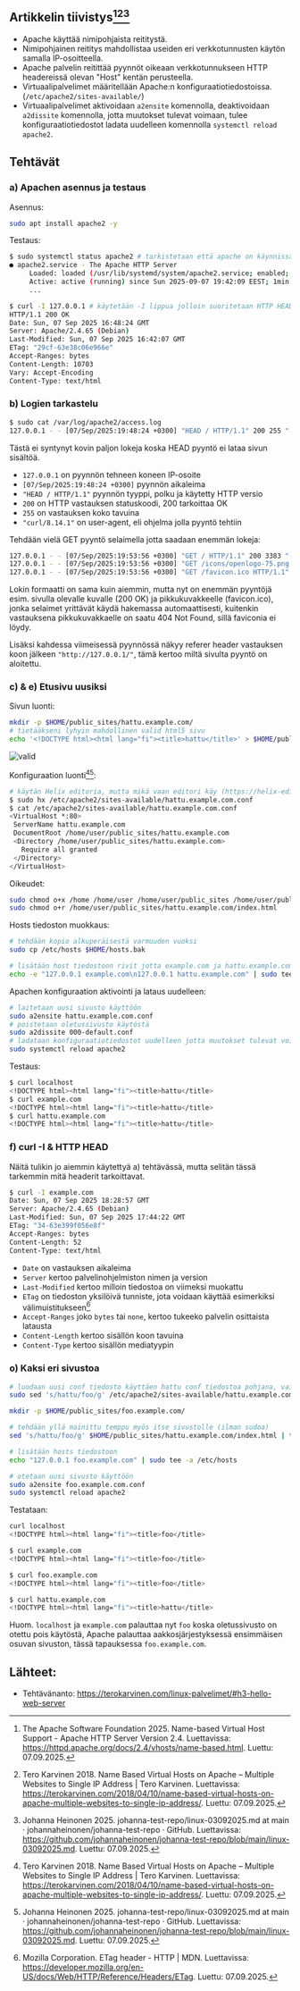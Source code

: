 ## Artikkelin tiivistys[^1][^2][^3]
- Apache käyttää nimipohjaista reititystä.
- Nimipohjainen reititys mahdollistaa useiden eri verkkotunnusten käytön samalla IP-osoitteella.
- Apache palvelin reitittää pyynnöt oikeaan verkkotunnukseen HTTP headereissä olevan "Host" kentän perusteella.
- Virtuaalipalvelimet määritellään Apache:n konfiguraatiotiedostoissa. (`/etc/apache2/sites-available/`)
- Virtuaalipalvelimet aktivoidaan `a2ensite` komennolla, deaktivoidaan `a2dissite` komennolla, jotta muutokset tulevat voimaan, tulee konfiguraatiotiedostot ladata uudelleen komennolla `systemctl reload apache2`.

## Tehtävät

### a) Apachen asennus ja testaus
Asennus:
```bash
sudo apt install apache2 -y
```

Testaus:
```bash
$ sudo systemctl status apache2 # tarkistetaan että apache on käynnissä
● apache2.service - The Apache HTTP Server
     Loaded: loaded (/usr/lib/systemd/system/apache2.service; enabled; preset: >
     Active: active (running) since Sun 2025-09-07 19:42:09 EEST; 1min 25s ago
     ...
```

```bash
$ curl -I 127.0.0.1 # käytetään -I lippua jolloin suoritetaan HTTP HEAD pyyntö, joka palauttaa vain headerit ilman sisältöä
HTTP/1.1 200 OK
Date: Sun, 07 Sep 2025 16:48:24 GMT
Server: Apache/2.4.65 (Debian)
Last-Modified: Sun, 07 Sep 2025 16:42:07 GMT
ETag: "29cf-63e38c06e966e"
Accept-Ranges: bytes
Content-Length: 10703
Vary: Accept-Encoding
Content-Type: text/html
```


### b) Logien tarkastelu
```bash
$ sudo cat /var/log/apache2/access.log
127.0.0.1 - - [07/Sep/2025:19:48:24 +0300] "HEAD / HTTP/1.1" 200 255 "-" "curl/8.14.1"
```
Tästä ei syntynyt kovin paljon lokeja koska HEAD pyyntö ei lataa sivun sisältöä.

- `127.0.0.1` on pyynnön tehneen koneen IP-osoite
- `[07/Sep/2025:19:48:24 +0300]` pyynnön aikaleima
- `"HEAD / HTTP/1.1"` pyynnön tyyppi, polku ja käytetty HTTP versio
- `200` on HTTP vastauksen statuskoodi, 200 tarkoittaa OK
- `255` on vastauksen koko tavuina
- `"curl/8.14.1"` on user-agent, eli ohjelma jolla pyyntö tehtiin

Tehdään vielä GET pyyntö selaimella jotta saadaan enemmän lokeja:
```bash
127.0.0.1 - - [07/Sep/2025:19:53:56 +0300] "GET / HTTP/1.1" 200 3383 "-" "Mozilla/5.0 (X11; Linux x86_64; rv:128.0) Gecko/20100101 Firefox/128.0"
127.0.0.1 - - [07/Sep/2025:19:53:56 +0300] "GET /icons/openlogo-75.png HTTP/1.1" 200 6040 "http://127.0.0.1/" "Mozilla/5.0 (X11; Linux x86_64; rv:128.0) Gecko/20100101 Firefox/128.0"
127.0.0.1 - - [07/Sep/2025:19:53:56 +0300] "GET /favicon.ico HTTP/1.1" 404 487 "http://127.0.0.1/" "Mozilla/5.0 (X11; Linux x86_64; rv:128.0) Gecko/20100101 Firefox/128.0"
```
Lokin formaatti on sama kuin aiemmin, mutta nyt on enemmän pyyntöjä esim. sivulla olevalle kuvalle (200 OK) ja pikkukuvakkeelle (favicon.ico), jonka selaimet yrittävät käydä hakemassa automaattisesti, kuitenkin vastauksena pikkukuvakkaelle on saatu 404 Not Found, sillä faviconia ei löydy.

Lisäksi kahdessa viimeisessä pyynnössä näkyy referer header vastauksen koon jälkeen `"http://127.0.0.1/"`, tämä kertoo miltä sivulta pyyntö on aloitettu.

### c) & e) Etusivu uusiksi
Sivun luonti:
```bash
mkdir -p $HOME/public_sites/hattu.example.com/
# tietääkseni lyhyin mahdollinen valid html5 sivu
echo '<!DOCTYPE html><html lang="fi"><title>hattu</title>' > $HOME/public_sites/hattu.example.com/index.html
```
![valid](/assets/h3/valid_page.png)


Konfiguraation luonti[^2][^3]:
```bash
# käytän Helix editoria, mutta mikä vaan editori käy (https://helix-editor.com/)
$ sudo hx /etc/apache2/sites-available/hattu.example.com.conf
$ cat /etc/apache2/sites-available/hattu.example.com.conf
<VirtualHost *:80>
 ServerName hattu.example.com
 DocumentRoot /home/user/public_sites/hattu.example.com
 <Directory /home/user/public_sites/hattu.example.com>
   Require all granted
 </Directory>
</VirtualHost>
```

Oikeudet:
```bash
sudo chmod o+x /home /home/user /home/user/public_sites /home/user/public_sites/hattu.example.com/
sudo chmod o+r /home/user/public_sites/hattu.example.com/index.html
```

Hosts tiedoston muokkaus:
```bash
# tehdään kopio alkuperäisestä varmuuden vuoksi
sudo cp /etc/hosts $HOME/hosts.bak

# lisätään host tiedostoon rivit jotta example.com ja hattu.example.com osoittaa localhostiin
echo -e "127.0.0.1 example.com\n127.0.0.1 hattu.example.com" | sudo tee -a /etc/hosts
```

Apachen konfiguraation aktivointi ja lataus uudelleen:
```bash
# laitetaan uusi sivusto käyttöön
sudo a2ensite hattu.example.com.conf
# poistetaan oletussivusto käytöstä
sudo a2dissite 000-default.conf
# ladataan konfiguraatiotiedostot uudelleen jotta muutokset tulevat voimaan
sudo systemctl reload apache2
```

Testaus:
```bash
$ curl localhost
<!DOCTYPE html><html lang="fi"><title>hattu</title>
$ curl example.com
<!DOCTYPE html><html lang="fi"><title>hattu</title>
$ curl hattu.example.com
<!DOCTYPE html><html lang="fi"><title>hattu</title>
```


### f) curl -I & HTTP HEAD
Näitä tulikin jo aiemmin käytettyä a) tehtävässä, mutta selitän tässä tarkemmin mitä headerit tarkoittavat.

```bash
$ curl -I example.com
Date: Sun, 07 Sep 2025 18:28:57 GMT
Server: Apache/2.4.65 (Debian)
Last-Modified: Sun, 07 Sep 2025 17:44:22 GMT
ETag: "34-63e399f056e8f"
Accept-Ranges: bytes
Content-Length: 52
Content-Type: text/html
```

- `Date` on vastauksen aikaleima
- `Server` kertoo palvelinohjelmiston nimen ja version
- `Last-Modified` kertoo milloin tiedostoa on viimeksi muokattu
- `ETag` on tiedoston yksilöivä tunniste, jota voidaan käyttää esimerkiksi välimuistitukseen[^4]
- `Accept-Ranges` joko `bytes` tai `none`, kertoo tukeeko palvelin osittaista latausta
- `Content-Length` kertoo sisällön koon tavuina
- `Content-Type` kertoo sisällön mediatyypin

### o) Kaksi eri sivustoa

```bash
# luodaan uusi conf tiedosto käyttäen hattu conf tiedostoa pohjana, vaihdetaan kaikki "hattu" sanat "foo":ksi
sudo sed 's/hattu/foo/g' /etc/apache2/sites-available/hattu.example.com.conf | sudo tee /etc/apache2/sites-available/foo.example.com.conf

mkdir -p $HOME/public_sites/foo.example.com/

# tehdään yllä mainittu temppu myös itse sivustolle (ilman sudoa)
sed 's/hattu/foo/g' $HOME/public_sites/hattu.example.com/index.html | tee $HOME/public_sites/foo.example.com/index.html

# lisätään hosts tiedostoon
echo "127.0.0.1 foo.example.com" | sudo tee -a /etc/hosts

# otetaan uusi sivusto käyttöön
sudo a2ensite foo.example.com.conf
sudo systemctl reload apache2
```

Testataan:
```bash
curl localhost
<!DOCTYPE html><html lang="fi"><title>foo</title>

$ curl example.com
<!DOCTYPE html><html lang="fi"><title>foo</title>

$ curl foo.example.com
<!DOCTYPE html><html lang="fi"><title>foo</title>

$ curl hattu.example.com
<!DOCTYPE html><html lang="fi"><title>hattu</title>
```

Huom. `localhost` ja `example.com` palauttaa nyt `foo` koska oletussivusto on otettu pois käytöstä, Apache palauttaa aakkosjärjestyksessä ensimmäisen osuvan sivuston, tässä tapauksessa `foo.example.com`.


## Lähteet:
- Tehtävänanto: https://terokarvinen.com/linux-palvelimet/#h3-hello-web-server
[^1]: The Apache Software Foundation 2025. Name-based Virtual Host Support - Apache HTTP Server Version 2.4. Luettavissa: https://httpd.apache.org/docs/2.4/vhosts/name-based.html. Luettu: 07.09.2025.
[^2]: Tero Karvinen 2018. Name Based Virtual Hosts on Apache – Multiple Websites to Single IP Address | Tero Karvinen. Luettavissa: https://terokarvinen.com/2018/04/10/name-based-virtual-hosts-on-apache-multiple-websites-to-single-ip-address/. Luettu: 07.09.2025.
[^3]: Johanna Heinonen 2025. johanna-test-repo/linux-03092025.md at main · johannaheinonen/johanna-test-repo · GitHub. Luettavissa: https://github.com/johannaheinonen/johanna-test-repo/blob/main/linux-03092025.md. Luettu: 07.09.2025.
[^4]: Mozilla Corporation. ETag header - HTTP | MDN. Luettavissa: https://developer.mozilla.org/en-US/docs/Web/HTTP/Reference/Headers/ETag. Luettu: 07.09.2025.